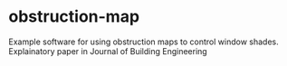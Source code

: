 # obstruction-map
Example software for using obstruction maps to control window shades. Explainatory paper in Journal of Building Engineering
